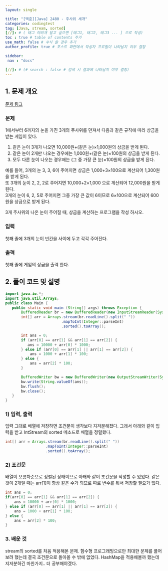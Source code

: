 ```yaml
---
layout: single

title: "[백준][Java] 2480 - 주사위 세개"
categories: codingtest
tag: [Java, stream, sorted]
[//]: # ( 태그 여러개 달고 싶으면 [태그1, 태그2, 태그3 ... ] 으로 작성)
toc : true # table of contents 추가
use_math: false # 수식 쓸 경우 추가
author_profile: true # 포스트 화면에서 작성자 프로필이 나타날지 여부 결정

sidebar:
 nav : "docs"

[//]: # (# search : false # 검색 시 결과에 나타날지 여부 결정)
---
```


## 1. 문제 개요
[문제 링크](https://www.acmicpc.net/problem/2480)
### 문제
1에서부터 6까지의 눈을 가진 3개의 주사위를 던져서 다음과 같은 규칙에 따라 상금을 받는 게임이 있다. 

1. 같은 눈이 3개가 나오면 10,000원+(같은 눈)×1,000원의 상금을 받게 된다. 
2. 같은 눈이 2개만 나오는 경우에는 1,000원+(같은 눈)×100원의 상금을 받게 된다. 
3. 모두 다른 눈이 나오는 경우에는 (그 중 가장 큰 눈)×100원의 상금을 받게 된다.  

예를 들어, 3개의 눈 3, 3, 6이 주어지면 상금은 1,000+3×100으로 계산되어 1,300원을 받게 된다.<br/> 
또 3개의 눈이 2, 2, 2로 주어지면 10,000+2×1,000 으로 계산되어 12,000원을 받게 된다.<br/>
3개의 눈이 6, 2, 5로 주어지면 그중 가장 큰 값이 6이므로 6×100으로 계산되어 600원을 상금으로 받게 된다.<br/>

3개 주사위의 나온 눈이 주어질 때, 상금을 계산하는 프로그램을 작성 하시오.

### 입력
첫째 줄에 3개의 눈이 빈칸을 사이에 두고 각각 주어진다. 

### 출력
첫째 줄에 게임의 상금을 출력 한다.


## 2. 풀이 코드 및 설명
 
 ``` java
 import java.io.*;
 import java.util.Arrays;
 public class Main {
    public static void main (String[] args) throws Exception {
        BufferedReader br = new BufferedReader(new InputStreamReader(System.in));
        int[] arr = Arrays.stream(br.readLine().split(" "))
                          .mapToInt(Integer::parseInt)
                          .sorted().toArray();

        int ans = 0;
        if (arr[0] == arr[1] && arr[1] == arr[2]) {
           ans = 10000 + arr[0] * 1000;
        } else if (arr[0] == arr[1] || arr[1] == arr[2]) {
            ans = 1000 + arr[1] * 100;
        } else {
            ans = arr[2] * 100;
        }

        BufferedWriter bw = new BufferedWriter(new OutputStreamWriter(System.out));
        bw.write(String.valueOf(ans));
        bw.flush();
        bw.close();
    }
 }
 ```

### 1) 입력, 출력
 입력 그대로 배열에 저장하면 조건문이 생각보다 지저분해졌다. 그래서 아래와 같이 입력을 받고 IntStream의 sorted 메소드로 배열을 정렬했다.
 ``` java
 int[] arr = Arrays.stream(br.readLine().split(" "))
                   .mapToInt(Integer::parseInt)
                   .sorted().toArray();
 ```
 
### 2) 조건문
 배열이 오름차순으로 정렬된 상태이므로 아래와 같이 조건문을 작성할 수 있었다. 같은 것이 2개일 때는 arr[1]이 항상 같은 수가 되므로 따로 변수를 둬서 저장할 필요가 없다.
 ``` java
 int ans = 0;
 if(arr[0] == arr[1] && arr[1] == arr[2]) {
     ans = 10000 + arr[0] * 1000;
 } else if (arr[0] == arr[1] || arr[1] == arr[2]) {
     ans = 1000 + arr[1] * 100;
 } else {
     ans = arr[2] * 100;
 }
 ```


### 3. 배운 것
 stream의 sorted를 처음 적용해본 문제. 함수형 프로그래밍으로만 최대한 문제를 풀어보려 했는데 결국 조건문으로 돌아올 수 밖에 없었다. HashMap을 적용해볼까 했는데 지저분하긴 마찬가지.. 더 공부해야겠다.
